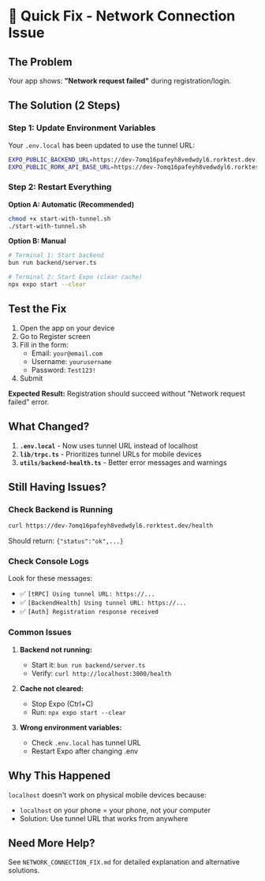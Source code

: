 # 🚀 Quick Fix - Network Connection Issue

## The Problem
Your app shows: **"Network request failed"** during registration/login.

## The Solution (2 Steps)

### Step 1: Update Environment Variables

Your `.env.local` has been updated to use the tunnel URL:
```bash
EXPO_PUBLIC_BACKEND_URL=https://dev-7omq16pafeyh8vedwdyl6.rorktest.dev
EXPO_PUBLIC_RORK_API_BASE_URL=https://dev-7omq16pafeyh8vedwdyl6.rorktest.dev
```

### Step 2: Restart Everything

**Option A: Automatic (Recommended)**
```bash
chmod +x start-with-tunnel.sh
./start-with-tunnel.sh
```

**Option B: Manual**
```bash
# Terminal 1: Start backend
bun run backend/server.ts

# Terminal 2: Start Expo (clear cache)
npx expo start --clear
```

## Test the Fix

1. Open the app on your device
2. Go to Register screen
3. Fill in the form:
   - Email: `your@email.com`
   - Username: `yourusername`
   - Password: `Test123!`
4. Submit

**Expected Result:** Registration should succeed without "Network request failed" error.

## What Changed?

1. **`.env.local`** - Now uses tunnel URL instead of localhost
2. **`lib/trpc.ts`** - Prioritizes tunnel URLs for mobile devices
3. **`utils/backend-health.ts`** - Better error messages and warnings

## Still Having Issues?

### Check Backend is Running
```bash
curl https://dev-7omq16pafeyh8vedwdyl6.rorktest.dev/health
```
Should return: `{"status":"ok",...}`

### Check Console Logs
Look for these messages:
- ✅ `[tRPC] Using tunnel URL: https://...`
- ✅ `[BackendHealth] Using tunnel URL: https://...`
- ✅ `[Auth] Registration response received`

### Common Issues

1. **Backend not running:**
   - Start it: `bun run backend/server.ts`
   - Verify: `curl http://localhost:3000/health`

2. **Cache not cleared:**
   - Stop Expo (Ctrl+C)
   - Run: `npx expo start --clear`

3. **Wrong environment variables:**
   - Check `.env.local` has tunnel URL
   - Restart Expo after changing .env

## Why This Happened

`localhost` doesn't work on physical mobile devices because:
- `localhost` on your phone = your phone, not your computer
- Solution: Use tunnel URL that works from anywhere

## Need More Help?

See `NETWORK_CONNECTION_FIX.md` for detailed explanation and alternative solutions.
